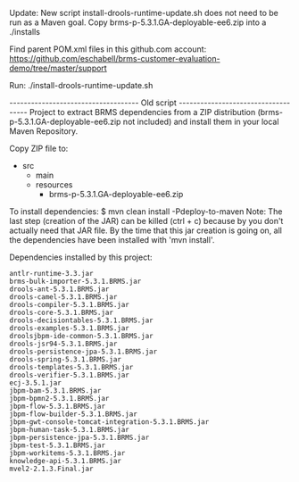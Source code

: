 Update:
New script install-drools-runtime-update.sh does not need to be run as a Maven goal.
Copy brms-p-5.3.1.GA-deployable-ee6.zip into a ./installs

Find parent POM.xml files in this github.com account:
https://github.com/eschabell/brms-customer-evaluation-demo/tree/master/support

Run:
./install-drools-runtime-update.sh

------------------------------------ Old script ------------------------------------
Project to extract BRMS dependencies from a ZIP distribution (brms-p-5.3.1.GA-deployable-ee6.zip not included) 
and install them in your local Maven Repository.

Copy ZIP file to:
- src
  - main
  - resources
       - brms-p-5.3.1.GA-deployable-ee6.zip

To install dependencies:
$ mvn clean install -Pdeploy-to-maven
Note: The last step (creation of the JAR) can be killed (ctrl + c) because by you don't actually need that JAR file. 
By the time that this jar creation is going on, all the dependencies have been installed with 'mvn install'.

Dependencies installed by this project:

	antlr-runtime-3.3.jar
	brms-bulk-importer-5.3.1.BRMS.jar
	drools-ant-5.3.1.BRMS.jar
	drools-camel-5.3.1.BRMS.jar
	drools-compiler-5.3.1.BRMS.jar
	drools-core-5.3.1.BRMS.jar
	drools-decisiontables-5.3.1.BRMS.jar
	drools-examples-5.3.1.BRMS.jar
	droolsjbpm-ide-common-5.3.1.BRMS.jar
	drools-jsr94-5.3.1.BRMS.jar
	drools-persistence-jpa-5.3.1.BRMS.jar
	drools-spring-5.3.1.BRMS.jar
	drools-templates-5.3.1.BRMS.jar
	drools-verifier-5.3.1.BRMS.jar
	ecj-3.5.1.jar
	jbpm-bam-5.3.1.BRMS.jar
	jbpm-bpmn2-5.3.1.BRMS.jar
	jbpm-flow-5.3.1.BRMS.jar
	jbpm-flow-builder-5.3.1.BRMS.jar
	jbpm-gwt-console-tomcat-integration-5.3.1.BRMS.jar
	jbpm-human-task-5.3.1.BRMS.jar
	jbpm-persistence-jpa-5.3.1.BRMS.jar
	jbpm-test-5.3.1.BRMS.jar
	jbpm-workitems-5.3.1.BRMS.jar
	knowledge-api-5.3.1.BRMS.jar
	mvel2-2.1.3.Final.jar
